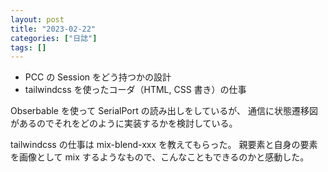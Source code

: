 ```yaml
---
layout: post
title: "2023-02-22"
categories: ["日誌"]
tags: []
---
```


- PCC の Session をどう持つかの設計
- tailwindcss を使ったコーダ（HTML, CSS 書き）の仕事

Obserbable を使って SerialPort の読み出しをしているが、
通信に状態遷移図があるのでそれをどのように実装するかを検討している。

tailwindcss の仕事は mix-blend-xxx を教えてもらった。
親要素と自身の要素を画像として mix するようなもので、こんなこともできるのかと感動した。
